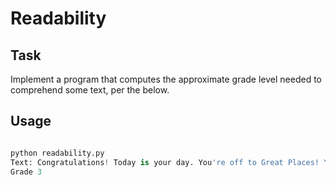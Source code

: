 # Readability

## Task

Implement a program that computes the approximate grade level needed to comprehend some text, per the below.

## Usage

```python

python readability.py
Text: Congratulations! Today is your day. You're off to Great Places! You're off and away!
Grade 3
```

